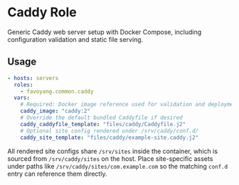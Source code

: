 # Caddy Role

Generic Caddy web server setup with Docker Compose, including configuration validation and static file serving.

## Usage

```yaml
- hosts: servers
  roles:
    - favoyang.common.caddy
  vars:
    # Required: Docker image reference used for validation and deployment
    caddy_image: "caddy:2"
    # Override the default bundled Caddyfile if desired
    caddy_caddyfile_template: "files/caddy/Caddyfile.j2"
    # Optional site config rendered under /srv/caddy/conf.d/
    caddy_site_template: "files/caddy/example-site.caddy.j2"
```

All rendered site configs share `/srv/sites` inside the container, which is sourced from `/srv/caddy/sites` on the host. Place site-specific assets under paths like `/srv/caddy/sites/com.example.com` so the matching `conf.d` entry can reference them directly.
